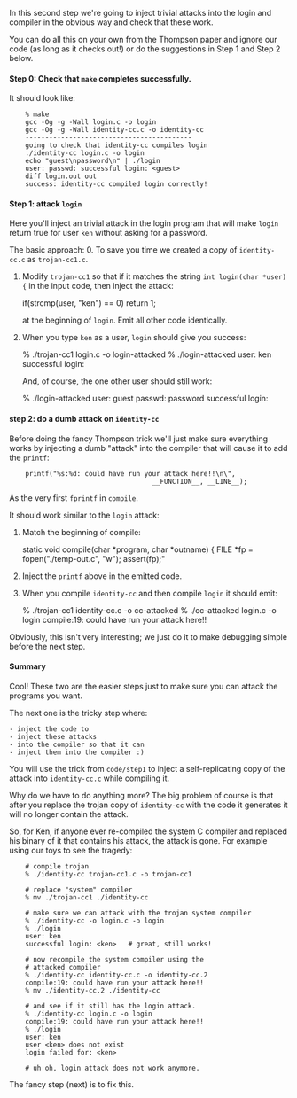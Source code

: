 In this second step we're going to inject trivial attacks into the login 
and compiler in the obvious way and check that these work.

You can do all this on your own from the Thompson paper and ignore our
code (as long as it checks out!) or do the suggestions in Step 1 and
Step 2 below.

#### Step 0: Check that `make` completes successfully.

It should look like:

        % make
        gcc -Og -g -Wall login.c -o login
        gcc -Og -g -Wall identity-cc.c -o identity-cc
        ------------------------------------------
        going to check that identity-cc compiles login
        ./identity-cc login.c -o login
        echo "guest\npassword\n" | ./login
        user: passwd: successful login: <guest>
        diff login.out out
        success: identity-cc compiled login correctly!

#### Step 1: attack `login`

Here you'll inject an trivial attack in the login program that will make
`login` return true for user `ken` without asking for a password.

The basic approach: 
   0. To save you time we created a copy of `identity-cc.c` as `trojan-cc1.c`.

   1. Modify `trojan-cc1` so that if it matches the string `int login(char
      *user) {` in the input code, then inject the attack:

        if(strcmp(user, \"ken\") == 0) return 1;

      at the beginning of `login`.  Emit all other code identically.

   2. When you type `ken` as a user, `login` should give you success:

        % ./trojan-cc1 login.c -o login-attacked
        % ./login-attacked 
        user: ken
        successful login: <ken>

      And, of course, the one other user should still work:

        % ./login-attacked
        user: guest
        passwd: password
        successful login: <guest>

#### step 2: do a dumb attack on `identity-cc`

Before doing the fancy Thompson trick we'll just make sure everything
works by injecting a dumb "attack" into the compiler that will cause it
to add the `printf`:

        printf("%s:%d: could have run your attack here!!\n\", 
                                        __FUNCTION__, __LINE__);

As the very first `fprintf` in `compile`.

It should work similar to the `login` attack:

   1. Match the beginning of compile:

        static void compile(char *program, char *outname) {
            FILE *fp = fopen("./temp-out.c", "w\");
            assert(fp);"

   2. Inject the `printf` above in the emitted code.

   3. When you compile `identity-cc` and then compile `login` it 
      should emit:

        % ./trojan-cc1 identity-cc.c -o cc-attacked
        % ./cc-attacked login.c -o login
        compile:19: could have run your attack here!!

Obviously, this isn't very interesting; we just do it to make debugging simple
before the next step.

#### Summary 

Cool!  These two are the easier steps just to make sure you can attack
the programs you want.  

The next one is the tricky step where:

    - inject the code to
    - inject these attacks 
    - into the compiler so that it can 
    - inject them into the compiler :)

You will use the trick from `code/step1` to inject a self-replicating
copy of the attack into `identity-cc.c` while compiling it.

Why do we have to do anything more?   The big problem of course is that 
after you replace the trojan copy of `identity-cc` with the code it 
generates it will no longer contain the attack.  

So, for Ken, if anyone ever re-compiled the system C compiler and
replaced his binary of it that contains his attack, the attack is gone.
For example using our toys to see the tragedy:

        # compile trojan
        % ./identity-cc trojan-cc1.c -o trojan-cc1  

        # replace "system" compiler
        % mv ./trojan-cc1 ./identity-cc

        # make sure we can attack with the trojan system compiler
        % ./identity-cc -o login.c -o login
        % ./login
        user: ken
        successful login: <ken>   # great, still works!

        # now recompile the system compiler using the 
        # attacked compiler
        % ./identity-cc identity-cc.c -o identity-cc.2 
        compile:19: could have run your attack here!!  
        % mv ./identity-cc.2 ./identity-cc

        # and see if it still has the login attack.
        % ./identity-cc login.c -o login
        compile:19: could have run your attack here!!
        % ./login
        user: ken
        user <ken> does not exist
        login failed for: <ken>

        # uh oh, login attack does not work anymore.

The fancy step (next) is to fix this.
